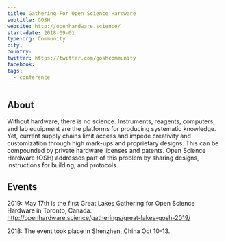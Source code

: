 ```yaml
---
title: Gathering For Open Science Hardware
subtitle: GOSH
website: http://openhardware.science/ 
start-date: 2018-09-01
type-org: Community
city: 
country: 
twitter: https://twitter.com/goshcommunity 
facebook: 
tags:
  - conference
---
```


## About
Without hardware, there is no science. Instruments, reagents, computers, and lab equipment are the platforms for producing systematic knowledge. Yet, current supply chains limit access and impede creativity and customization through high mark-ups and proprietary designs. This can be compounded by private hardware licenses and patents. Open Science Hardware (OSH) addresses part of this problem by sharing designs, instructions for building, and protocols.

## Events
2019: May 17th is the first Great Lakes Gathering for Open Science Hardware in Toronto, Canada. http://openhardware.science/gatherings/great-lakes-gosh-2019/

2018: The event took place in Shenzhen, China Oct 10-13.
